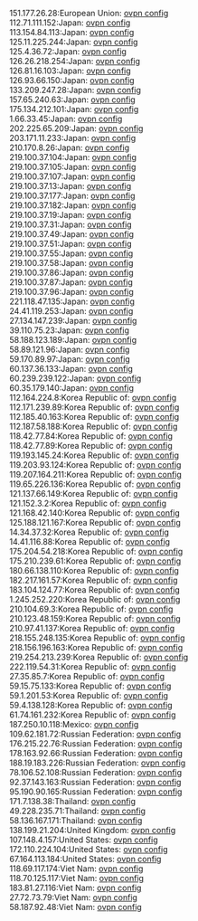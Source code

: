 151.177.26.28:European Union: [ovpn config](vpn/151_177_26_28.ovpn)  
112.71.111.152:Japan: [ovpn config](vpn/112_71_111_152.ovpn)  
113.154.84.113:Japan: [ovpn config](vpn/113_154_84_113.ovpn)  
125.11.225.244:Japan: [ovpn config](vpn/125_11_225_244.ovpn)  
125.4.36.72:Japan: [ovpn config](vpn/125_4_36_72.ovpn)  
126.26.218.254:Japan: [ovpn config](vpn/126_26_218_254.ovpn)  
126.81.16.103:Japan: [ovpn config](vpn/126_81_16_103.ovpn)  
126.93.66.150:Japan: [ovpn config](vpn/126_93_66_150.ovpn)  
133.209.247.28:Japan: [ovpn config](vpn/133_209_247_28.ovpn)  
157.65.240.63:Japan: [ovpn config](vpn/157_65_240_63.ovpn)  
175.134.212.101:Japan: [ovpn config](vpn/175_134_212_101.ovpn)  
1.66.33.45:Japan: [ovpn config](vpn/1_66_33_45.ovpn)  
202.225.65.209:Japan: [ovpn config](vpn/202_225_65_209.ovpn)  
203.171.11.233:Japan: [ovpn config](vpn/203_171_11_233.ovpn)  
210.170.8.26:Japan: [ovpn config](vpn/210_170_8_26.ovpn)  
219.100.37.104:Japan: [ovpn config](vpn/219_100_37_104.ovpn)  
219.100.37.105:Japan: [ovpn config](vpn/219_100_37_105.ovpn)  
219.100.37.107:Japan: [ovpn config](vpn/219_100_37_107.ovpn)  
219.100.37.13:Japan: [ovpn config](vpn/219_100_37_13.ovpn)  
219.100.37.177:Japan: [ovpn config](vpn/219_100_37_177.ovpn)  
219.100.37.182:Japan: [ovpn config](vpn/219_100_37_182.ovpn)  
219.100.37.19:Japan: [ovpn config](vpn/219_100_37_19.ovpn)  
219.100.37.31:Japan: [ovpn config](vpn/219_100_37_31.ovpn)  
219.100.37.49:Japan: [ovpn config](vpn/219_100_37_49.ovpn)  
219.100.37.51:Japan: [ovpn config](vpn/219_100_37_51.ovpn)  
219.100.37.55:Japan: [ovpn config](vpn/219_100_37_55.ovpn)  
219.100.37.58:Japan: [ovpn config](vpn/219_100_37_58.ovpn)  
219.100.37.86:Japan: [ovpn config](vpn/219_100_37_86.ovpn)  
219.100.37.87:Japan: [ovpn config](vpn/219_100_37_87.ovpn)  
219.100.37.96:Japan: [ovpn config](vpn/219_100_37_96.ovpn)  
221.118.47.135:Japan: [ovpn config](vpn/221_118_47_135.ovpn)  
24.41.119.253:Japan: [ovpn config](vpn/24_41_119_253.ovpn)  
27.134.147.239:Japan: [ovpn config](vpn/27_134_147_239.ovpn)  
39.110.75.23:Japan: [ovpn config](vpn/39_110_75_23.ovpn)  
58.188.123.189:Japan: [ovpn config](vpn/58_188_123_189.ovpn)  
58.89.121.96:Japan: [ovpn config](vpn/58_89_121_96.ovpn)  
59.170.89.97:Japan: [ovpn config](vpn/59_170_89_97.ovpn)  
60.137.36.133:Japan: [ovpn config](vpn/60_137_36_133.ovpn)  
60.239.239.122:Japan: [ovpn config](vpn/60_239_239_122.ovpn)  
60.35.179.140:Japan: [ovpn config](vpn/60_35_179_140.ovpn)  
112.164.224.8:Korea Republic of: [ovpn config](vpn/112_164_224_8.ovpn)  
112.171.239.89:Korea Republic of: [ovpn config](vpn/112_171_239_89.ovpn)  
112.185.40.163:Korea Republic of: [ovpn config](vpn/112_185_40_163.ovpn)  
112.187.58.188:Korea Republic of: [ovpn config](vpn/112_187_58_188.ovpn)  
118.42.77.84:Korea Republic of: [ovpn config](vpn/118_42_77_84.ovpn)  
118.42.77.89:Korea Republic of: [ovpn config](vpn/118_42_77_89.ovpn)  
119.193.145.24:Korea Republic of: [ovpn config](vpn/119_193_145_24.ovpn)  
119.203.93.124:Korea Republic of: [ovpn config](vpn/119_203_93_124.ovpn)  
119.207.164.211:Korea Republic of: [ovpn config](vpn/119_207_164_211.ovpn)  
119.65.226.136:Korea Republic of: [ovpn config](vpn/119_65_226_136.ovpn)  
121.137.66.149:Korea Republic of: [ovpn config](vpn/121_137_66_149.ovpn)  
121.152.3.2:Korea Republic of: [ovpn config](vpn/121_152_3_2.ovpn)  
121.168.42.140:Korea Republic of: [ovpn config](vpn/121_168_42_140.ovpn)  
125.188.121.167:Korea Republic of: [ovpn config](vpn/125_188_121_167.ovpn)  
14.34.37.32:Korea Republic of: [ovpn config](vpn/14_34_37_32.ovpn)  
14.41.116.88:Korea Republic of: [ovpn config](vpn/14_41_116_88.ovpn)  
175.204.54.218:Korea Republic of: [ovpn config](vpn/175_204_54_218.ovpn)  
175.210.239.61:Korea Republic of: [ovpn config](vpn/175_210_239_61.ovpn)  
180.66.138.110:Korea Republic of: [ovpn config](vpn/180_66_138_110.ovpn)  
182.217.161.57:Korea Republic of: [ovpn config](vpn/182_217_161_57.ovpn)  
183.104.124.77:Korea Republic of: [ovpn config](vpn/183_104_124_77.ovpn)  
1.245.252.220:Korea Republic of: [ovpn config](vpn/1_245_252_220.ovpn)  
210.104.69.3:Korea Republic of: [ovpn config](vpn/210_104_69_3.ovpn)  
210.123.48.159:Korea Republic of: [ovpn config](vpn/210_123_48_159.ovpn)  
210.97.41.137:Korea Republic of: [ovpn config](vpn/210_97_41_137.ovpn)  
218.155.248.135:Korea Republic of: [ovpn config](vpn/218_155_248_135.ovpn)  
218.156.196.163:Korea Republic of: [ovpn config](vpn/218_156_196_163.ovpn)  
219.254.213.239:Korea Republic of: [ovpn config](vpn/219_254_213_239.ovpn)  
222.119.54.31:Korea Republic of: [ovpn config](vpn/222_119_54_31.ovpn)  
27.35.85.7:Korea Republic of: [ovpn config](vpn/27_35_85_7.ovpn)  
59.15.75.133:Korea Republic of: [ovpn config](vpn/59_15_75_133.ovpn)  
59.1.201.53:Korea Republic of: [ovpn config](vpn/59_1_201_53.ovpn)  
59.4.138.128:Korea Republic of: [ovpn config](vpn/59_4_138_128.ovpn)  
61.74.161.232:Korea Republic of: [ovpn config](vpn/61_74_161_232.ovpn)  
187.250.10.118:Mexico: [ovpn config](vpn/187_250_10_118.ovpn)  
109.62.181.72:Russian Federation: [ovpn config](vpn/109_62_181_72.ovpn)  
176.215.22.76:Russian Federation: [ovpn config](vpn/176_215_22_76.ovpn)  
178.163.92.66:Russian Federation: [ovpn config](vpn/178_163_92_66.ovpn)  
188.19.183.226:Russian Federation: [ovpn config](vpn/188_19_183_226.ovpn)  
78.106.52.108:Russian Federation: [ovpn config](vpn/78_106_52_108.ovpn)  
92.37.143.163:Russian Federation: [ovpn config](vpn/92_37_143_163.ovpn)  
95.190.90.165:Russian Federation: [ovpn config](vpn/95_190_90_165.ovpn)  
171.7.138.38:Thailand: [ovpn config](vpn/171_7_138_38.ovpn)  
49.228.235.71:Thailand: [ovpn config](vpn/49_228_235_71.ovpn)  
58.136.167.171:Thailand: [ovpn config](vpn/58_136_167_171.ovpn)  
138.199.21.204:United Kingdom: [ovpn config](vpn/138_199_21_204.ovpn)  
107.148.4.157:United States: [ovpn config](vpn/107_148_4_157.ovpn)  
172.110.224.104:United States: [ovpn config](vpn/172_110_224_104.ovpn)  
67.164.113.184:United States: [ovpn config](vpn/67_164_113_184.ovpn)  
118.69.117.174:Viet Nam: [ovpn config](vpn/118_69_117_174.ovpn)  
118.70.125.117:Viet Nam: [ovpn config](vpn/118_70_125_117.ovpn)  
183.81.27.116:Viet Nam: [ovpn config](vpn/183_81_27_116.ovpn)  
27.72.73.79:Viet Nam: [ovpn config](vpn/27_72_73_79.ovpn)  
58.187.92.48:Viet Nam: [ovpn config](vpn/58_187_92_48.ovpn)  
